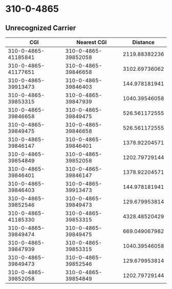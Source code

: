 # 310-0-4865
## Unrecognized Carrier


| CGI | Nearest CGI | Distance |
|-----|-------------|----------|
| 310-0-4865-41185841 | 310-0-4865-39852058 | 2119.88382236 |
| 310-0-4865-41177651 | 310-0-4865-39846658 | 3102.69736062 |
| 310-0-4865-39913473 | 310-0-4865-39846403 | 144.978181941 |
| 310-0-4865-39853315 | 310-0-4865-39847939 | 1040.39546058 |
| 310-0-4865-39846658 | 310-0-4865-39849475 | 526.561172555 |
| 310-0-4865-39849475 | 310-0-4865-39846658 | 526.561172555 |
| 310-0-4865-39846147 | 310-0-4865-39846401 | 1378.92204571 |
| 310-0-4865-39854849 | 310-0-4865-39852058 | 1202.79729144 |
| 310-0-4865-39846401 | 310-0-4865-39846147 | 1378.92204571 |
| 310-0-4865-39846403 | 310-0-4865-39913473 | 144.978181941 |
| 310-0-4865-39852546 | 310-0-4865-39849473 | 129.679953814 |
| 310-0-4865-41185330 | 310-0-4865-39853315 | 4328.48520429 |
| 310-0-4865-39849474 | 310-0-4865-39849475 | 669.049067982 |
| 310-0-4865-39847939 | 310-0-4865-39853315 | 1040.39546058 |
| 310-0-4865-39849473 | 310-0-4865-39852546 | 129.679953814 |
| 310-0-4865-39852058 | 310-0-4865-39854849 | 1202.79729144 |
